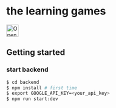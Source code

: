 # the learning games
<a href="https://idx.google.com/import?url=https://github.com/zojeda/the-learning-games.git">
  <picture>
    <source media="(prefers-color-scheme: dark)" srcset="https://cdn.idx.dev/btn/open_dark_32.svg">
    <source media="(prefers-color-scheme: light)" srcset="https://cdn.idx.dev/btn/open_light_32.svg">
    <img height="32" alt="Open in IDX" src="https://cdn.idx.dev/btn/open_purple_32.svg">
  </picture>
</a>

## Getting started



### start backend

```bash
$ cd backend
$ npm install # first time
$ export GOOGLE_API_KEY=<your_api_key>
$ npm run start:dev


```

